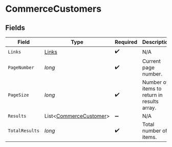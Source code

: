 # CommerceCustomers


## Fields

| Field                                                             | Type                                                              | Required                                                          | Description                                                       |
| ----------------------------------------------------------------- | ----------------------------------------------------------------- | ----------------------------------------------------------------- | ----------------------------------------------------------------- |
| `Links`                                                           | [Links](../../models/shared/Links.md)                             | :heavy_check_mark:                                                | N/A                                                               |
| `PageNumber`                                                      | *long*                                                            | :heavy_check_mark:                                                | Current page number.                                              |
| `PageSize`                                                        | *long*                                                            | :heavy_check_mark:                                                | Number of items to return in results array.                       |
| `Results`                                                         | List<[CommerceCustomer](../../models/shared/CommerceCustomer.md)> | :heavy_minus_sign:                                                | N/A                                                               |
| `TotalResults`                                                    | *long*                                                            | :heavy_check_mark:                                                | Total number of items.                                            |